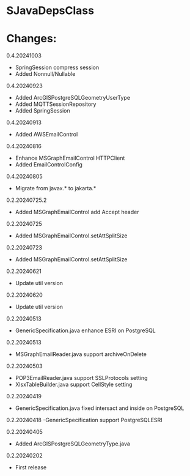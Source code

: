 # SJavaDepsClass

# Changes:
0.4.20241003
- SpringSession compress session
- Added Nonnull/Nullable

0.4.20240923
- Added ArcGISPostgreSQLGeometryUserType
- Added MQTTSessionRepository
- Added SpringSession

0.4.20240913
- Added AWSEmailControl

0.4.20240816
- Enhance MSGraphEmailControl HTTPClient
- Added EmailControlConfig

0.4.20240805
- Migrate from javax.* to jakarta.*

0.2.20240725.2
- Added MSGraphEmailControl add Accept header

0.2.20240725
- Added MSGraphEmailControl.setAttSplitSize

0.2.20240723
- Added MSGraphEmailControl.setAttSplitSize

0.2.20240621
- Update util version

0.2.20240620
- Update util version

0.2.20240513
- GenericSpecification.java enhance ESRI on PostgreSQL

0.2.20240513
- MSGraphEmailReader.java support archiveOnDelete

0.2.20240503
- POP3EmailReader.java support SSLProtocols setting
- XlsxTableBuilder.java support CellStyle setting

0.2.20240419
- GenericSpecification.java fixed intersact and inside on PostgreSQL

0.2.20240418
-GenericSpecification support PostgreSQLESRI

0.2.20240405
- Added ArcGISPostgreSQLGeometryType.java

0.2.20240202
- First release